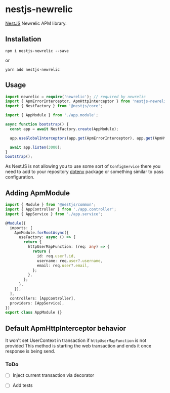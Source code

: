 # nestjs-newrelic
[NestJS](https://github.com/nestjs/nest) Newrelic APM library.

## Installation
```shell script
npm i nestjs-newrelic --save
```
or
```shell script
yarn add nestjs-newrelic
```

## Usage
```typescript
import newrelic = require('newrelic'); // required by newrelic
import { ApmErrorInterceptor, ApmHttpInterceptor } from 'nestjs-newrelic';
import { NestFactory } from '@nestjs/core';

import { AppModule } from './app.module';

async function bootstrap() {
  const app = await NestFactory.create(AppModule);

  app.useGlobalInterceptors(app.get(ApmErrorInterceptor), app.get(ApmHttpInterceptor));

  await app.listen(3000);
}
bootstrap();
```

As NestJS is not allowing you to use some sort of `ConfigService` there you need to add to your repository [dotenv](https://www.npmjs.com/package/dotenv) package or something similar to pass configuration.

## Adding ApmModule

```typescript
import { Module } from '@nestjs/common';
import { AppController } from './app.controller';
import { AppService } from './app.service';

@Module({
  imports: [
    ApmModule.forRootAsync({
      useFactory: async () => {
        return {
          httpUserMapFunction: (req: any) => {
            return {
              id: req.user?.id,
              username: req.user?.username,
              email: req.user?.email,
            };
          },
        };
      },
    }),
  ],
  controllers: [AppController],
  providers: [AppService],
})
export class AppModule {}
```

## Default ApmHttpInterceptor behavior
It won't set UserContext in transaction if `httpUserMapFunction` is not provided
This method is starting the web transaction and ends it once response is being send.

### ToDo
- [ ] Inject current transaction via decorator
- [ ] Add tests

